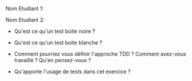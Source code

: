 Nom Etudiant 1:

Nom Etudiant 2:

* Qu'est ce qu'un test boite noire ?


* Qu'est ce qu'un test boite blanche ?

* Comment pourriez vous définir l'approche TDD ? Comment avez-vous travaillé ? Qu'en pensez-vous ?

* Qu'apporte l'usage de tests dans cet exercice ?